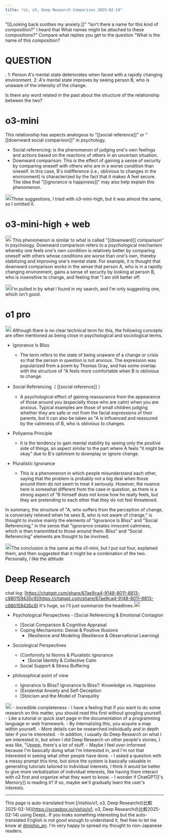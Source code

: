 ```yaml
---
title: "o1, o3, Deep Research Comparison 2025-02-14"
---
```


"[[Looking back soothes my anxiety.]]" "Isn't there a name for this kind of composition?" I heard that
What names might be attached to these compositions?" Compare what replies you get to the question "What is the name of this composition?

# QUESTION
.
1: Person A's mental state deteriorates when faced with a rapidly changing environment.
2: A's mental state improves by seeing person B, who is unaware of the intensity of the change.

Is there any word related in the past about the structure of the relationship between the two?

# o3-mini
This relationship has aspects analogous to "[[social reference]]" or "[[downward social comparison]]" in psychology.
- Social referencing: is the phenomenon of judging one's own feelings and actions based on the reactions of others in an uncertain situation.
- Downward comparison: This is the effect of gaining a sense of security by comparing oneself with others who are in a worse condition than oneself. In this case, B's indifference (i.e., oblivious to changes in the environment) is characterized by the fact that it makes A feel secure.
The idea that "[[ignorance is happiness]]" may also help explain this phenomenon.

<img src='https://scrapbox.io/api/pages/nishio-en/nishio/icon' alt='nishio.icon' height="19.5"/>Three suggestions, I tried with o3-mini-high, but it was almost the same, so I omitted it.

# o3-mini-high + web
<img src='https://scrapbox.io/api/pages/nishio-en/o3-mini-high/icon' alt='o3-mini-high.icon' height="19.5"/>
This phenomenon is similar to what is called "[[downward]] comparison" in psychology.
Downward comparison refers to a psychological mechanism whereby one feels one's own condition is relatively better by comparing oneself with others whose conditions are worse than one's own, thereby stabilizing and improving one's mental state. For example, it is thought that downward comparison works in the sense that person A, who is in a rapidly changing environment, gains a sense of security by looking at person B, who is insensitive to change, and feeling that "I am still better off.

<img src='https://scrapbox.io/api/pages/nishio-en/nishio/icon' alt='nishio.icon' height="19.5"/>I'm pulled in by what I found in my search, and I'm only suggesting one, which isn't good.

# o1 pro
<img src='https://scrapbox.io/api/pages/nishio-en/o1 Pro/icon' alt='o1 Pro.icon' height="19.5"/>
Although there is no clear technical term for this, the following concepts are often mentioned as being close in psychological and sociological terms.

- Ignorance Is Bliss
    - The term refers to the state of being unaware of a change or crisis so that the person in question is not anxious. The expression was popularized from a poem by Thomas Gray, and has some overlap with the structure of "A feels more comfortable when B is oblivious to change.

- Social Referencing（ [[social reference]] ）
    - A psychological effect of gaining reassurance from the appearance of those around you (especially those who are calm) when you are anxious. Typical examples are those of small children judging whether they are safe or not from the facial expressions of their parents, but it can also be taken as "A is influenced and reassured by the calmness of B, who is oblivious to changes.

- Pollyanna Principle
    - It is the tendency to gain mental stability by seeing only the positive side of things, an aspect similar to the part where A feels "it might be okay" due to B's optimism to downplay or ignore change.

- Pluralistic Ignorance
    - This is a phenomenon in which people misunderstand each other, saying that the problem is probably not a big deal when those around them do not seem to treat it seriously. However, the nuance here is somewhat different from the case in question, as there is a strong aspect of "B himself does not know how he really feels, but they are pretending to each other that they do not feel threatened.

In summary, the structure of "A, who suffers from the perception of change, is conversely relieved when he sees B, who is not aware of change," is thought to involve mainly the elements of "Ignorance Is Bliss" and "Social Referencing," in the sense that "ignorance creates innocent calmness, which is then transmitted to those around them. Bliss" and "Social Referencing" elements are thought to be involved.

<img src='https://scrapbox.io/api/pages/nishio-en/nishio/icon' alt='nishio.icon' height="19.5"/>The conclusion is the same as the o1-mini, but I put out four, explained them, and then suggested that it might be a combination of the two. Personally, I like the attitude

# Deep Research
chat log: [https://chatgpt.com/share/67ae9ca4-9148-8011-8813-c980159435c9](https://chatgpt.com/share/67ae9ca4-9148-8011-8813-c980159435c9)
It's huge, so I'll just summarize the headlines.<img src='https://scrapbox.io/api/pages/nishio-en/nishio/icon' alt='nishio.icon' height="19.5"/>
- Psychological Perspectives
        - [Social Referencing & Emotional Contagion
    - [Social Comparison & Cognitive Appraisal
    - Coping Mechanisms: Denial & Positive Illusions
        - [Resilience and Modeling (Resilience & Observational Learning)

- Sociological Perspectives
    - [Conformity to Norms & Pluralistic Ignorance
        - [Social Identity & Collective Calm
    - Social Support & Stress Buffering

- philosophical point of view
    - Ignorance Is Bliss? Ignorance Is Bliss?: Knowledge vs. Happiness
    - [Existential Anxiety and Self-Deception
    - [Stoicism and the Model of Tranquility

<img src='https://scrapbox.io/api/pages/nishio-en/nishio/icon' alt='nishio.icon' height="19.5"/>
- incredible completeness
- I have a feeling that if you want to do some research on this matter, you should read this first without googling yourself.
- Like a tutorial or quick start page in the documentation of a programming language or web framework.
    - By internalizing this, you acquire a map within yourself.
    - More details can be researched individually and in depth later if you're interested.
- In addition, I usually do Deep Research on what I am interested in, but when I did Deep Research on other people's stories, I was like, "Upppp, there's a lot of stuff.
    - Maybe I feel over-informed because I'm basically doing what I'm interested in, and I'm not that interested in seeing what other people have done.
    - I asked a question with a messy prompt this time, but since the system is basically valuable in generating tutorials tailored to individual interests, I think it would be better to give more verbalization of individual interests, like having them interact with o3 first and organize what they want to know.
    - I wonder if ChatGPT[['s Memory]] is reading it? If so, maybe we'll gradually learn the user's interests.

---
This page is auto-translated from [/nishio/o1, o3, Deep Researchの比較2025-02-14](https://scrapbox.io/nishio/o1, o3, Deep Researchの比較2025-02-14) using DeepL. If you looks something interesting but the auto-translated English is not good enough to understand it, feel free to let me know at [@nishio_en](https://twitter.com/nishio_en). I'm very happy to spread my thought to non-Japanese readers.